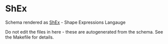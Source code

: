 # ShEx

Schema rendered as [ShEx](http://shex.io/shex-semantics/index.html) - Shape Expressions Langauge
 
Do not edit the files in here - these are autogenerated from the schema. See the Makefile for details.


